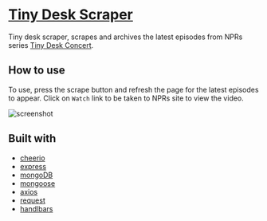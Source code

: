 # [Tiny Desk Scraper](https://npr-tiny-scraper.herokuapp.com/)
Tiny desk scraper, scrapes and archives the latest episodes from NPRs series [Tiny Desk Concert](https://www.npr.org/series/tiny-desk-concerts/). 

## How to use
To use, press the scrape button and refresh the page for the latest episodes to appear. Click on `Watch` link to be taken to NPRs site to view the video.

![screenshot](https://github.com/mbychkowski/tiny-desk-scraper/blob/master/public/assets/imgs/screenshot-home.png?raw=true)

## Built with
* [cheerio](https://www.npmjs.com/package/cheerio)
* [express](https://expressjs.com/)
* [mongoDB](https://www.mongodb.com/)
* [mongoose](http://mongoosejs.com/)
* [axios](https://www.npmjs.com/package/axios)
* [request](https://www.npmjs.com/package/request)
* [handlbars](https://handlebarsjs.com/)
